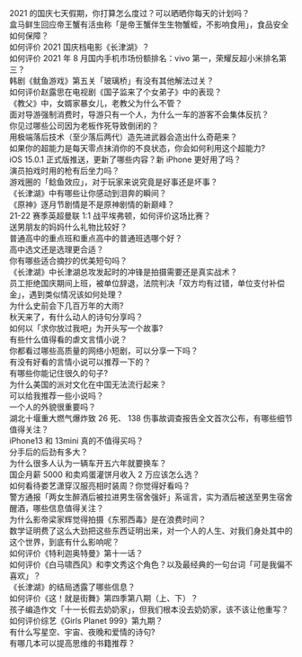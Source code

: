2021 的国庆七天假期，你打算怎么度过？可以晒晒你每天的计划吗？  
盒马鲜生回应帝王蟹有活虫称「是帝王蟹伴生生物蟹蛭，不影响食用」，食品安全如何保障？  
如何评价 2021 国庆档电影《长津湖》？  
如何评价 2021 年 8 月国内手机市场份额排名：vivo 第一，荣耀反超小米排名第三？  
韩剧《鱿鱼游戏》第五关「玻璃桥」有没有其他解法过关？  
如何评价赵露思在电视剧《国子监来了个女弟子》中的表现？  
《教父》中，女婿家暴女儿，老教父为什么不管？  
面对导游强制消费时，导游只有一个人，为什么一车的游客不会集体反抗？  
你见过哪些公司因为老板作死导致倒闭的？  
用极端落后技术（至少落后两代）造先进武器会造出什么奇葩来？  
如果你的超能力是每天零点抹消你的不良状态，你会如何利用这个超能力?  
iOS 15.0.1 正式版推送，更新了哪些内容？新 iPhone 更好用了吗？  
演员拍戏时用的枪有后坐力吗？  
游戏圈的「鲶鱼效应」，对于玩家来说究竟是好事还是坏事？  
《长津湖》中有哪些让你感动到泪奔的瞬间？  
《原神》逐月节剧情是不是原神剧情的新巅峰？  
21-22 赛季英超曼联 1:1 战平埃弗顿，如何评价这场比赛？  
送男朋友的妈妈什么礼物比较好？  
普通高中的重点班和重点高中的普通班选哪个好？  
高中选文还是选理更合适？  
你有哪些适合摘抄的优美短句吗？  
《长津湖》中长津湖总攻发起时的冲锋是拍摄需要还是真实战术？  
员工拒绝国庆期间上班，被单位辞退，法院判决「双方均有过错，单位支付补偿金」，遇到类似情况该如何处理？  
为什么史前会下几百万年的大雨?  
秋天来了，有什么动人的诗句分享吗？  
如何以「求你放过我吧」为开头写一个故事?  
有些什么值得看的虐文言情小说？  
你都看过哪些高质量的网络小短剧，可以分享一下吗？  
有没有好看的言情小说可以推荐一下的？  
有哪些你能记住很久的句子?  
为什么美国的派对文化在中国无法流行起来？  
可以给我推荐一些小说吗？  
一个人的外貌很重要吗？  
湖北十堰重大燃气爆炸致 26 死、 138 伤事故调查报告全文首次公布，有哪些细节值得关注？  
iPhone13 和 13mini 真的不值得买吗？  
分手后的后劲有多大？  
为什么很多人认为一辆车开五六年就要换车？  
国企月薪  5000 和卖鸡蛋灌饼月收入 2 万应该怎么选？  
如何看待娄艺潇穿汉服亮相时装周？你觉得好看吗？  
警方通报「两女生醉酒后被拉进男生宿舍强奸」系谣言，实为酒后被送至男生宿舍醒酒，哪些信息值得关注？  
为什么影帝梁家辉觉得拍摄《东邪西毒》是在浪费时间？  
数学证明费了这么大劲把这些东西证明出来，对一个人的人生、对我们身处其中的这个世界，到底有什么影响呢？  
如何评价《特利迦奥特曼》第十一话？  
如何评价《白马啸西风》和李文秀这个角色？以及最经典的一句台词「可是我偏不喜欢」？  
《长津湖》的结局透露了哪些信息？  
如何评价《这！就是街舞》第四季第八期（上、下）？  
孩子编造作文「十一长假去奶奶家」，但我们根本没去奶奶家，该不该让他重写？  
如何评价综艺《Girls Planet 999》第九期？  
有什么写星空、宇宙、夜晚和爱情的诗句?  
有哪几本可以提高思维的书籍推荐？  
